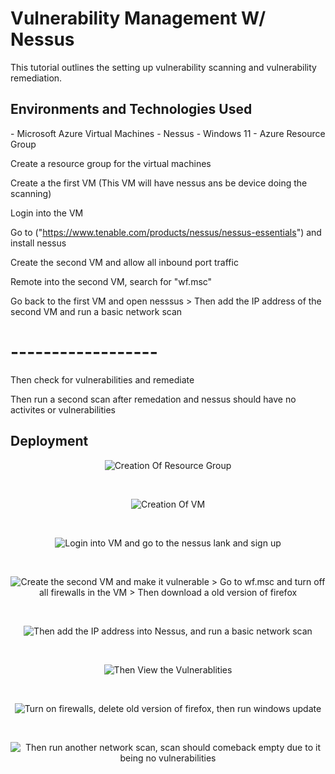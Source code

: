 # Vulnerability Management W/ Nessus

This tutorial outlines the setting up vulnerability scanning and vulnerability remediation.<br />

<h2>Environments and Technologies Used</h2>
- Microsoft Azure Virtual Machines
- Nessus 
- Windows 11 
- Azure Resource Group


Create a resource group for the virtual machines

Create a the first VM (This VM will have nessus ans be device doing the scanning)

Login into the VM

Go to ("https://www.tenable.com/products/nessus/nessus-essentials") and install nessus

Create the second VM and allow all inbound port traffic

Remote into the second VM, search for "wf.msc"

Go back to the first VM and open nesssus > Then add the IP address of the second VM and run a basic network scan

# ------------------

Then check for vulnerabilities and remediate 

Then run a second scan after remedation and nessus should have no activites or vulnerabilities 


<h2>Deployment</h2>

<p align="center">
<img src="https://i.imgur.com/tsDbFGE.png" alt="Creation Of Resource Group"/>

</p>
<br />


<p align="center">
<img src="https://i.imgur.com/EEvXek2.png" alt="Creation Of VM"/>

</p>
<br />

<p align="center">
<img src="https://i.imgur.com/rWKr5ef.png" alt="Login into VM and go to the nessus lank and sign up"/>

</p>
<br />


<p align="center">
<img src="https://i.imgur.com/YDn0qcl.png" alt="Create the second VM and make it vulnerable > Go to wf.msc and turn off all firewalls in the VM > Then download a old version of firefox"/>

</p>
<br />

<p align="center">
<img src="https://i.imgur.com/yX4h2ln.png" alt="Then add the IP address into Nessus, and run a basic network scan"/>

</p>
<br />

<p align="center">
<img src="https://i.imgur.com/O5xHP6G.png" alt="Then View the Vulnerablities"/>
</p>
<br />

<p align="center">
<img src="https://i.imgur.com/st10WMN.png" alt="Turn on firewalls, delete old version of firefox, then run windows update"/>

</p>
<br />

<p align="center">
<img src="https://i.imgur.com/879XzT8.png" alt="Then run another network scan, scan should comeback empty due to it being no vulnerabilities"/>

</p>
<br />
